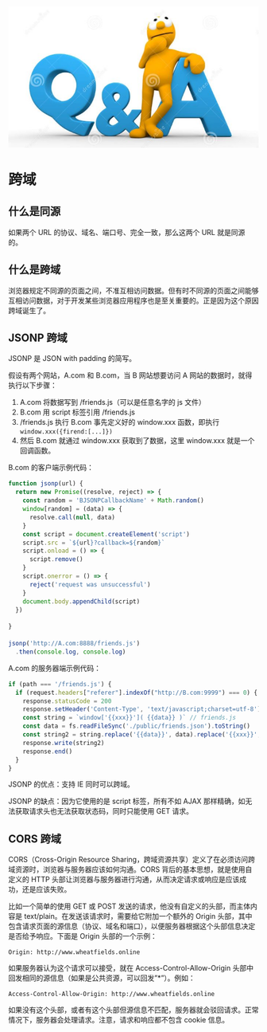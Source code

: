 ![cross-domain](../images/qa.jpg)

# 跨域

## 什么是同源

如果两个 URL 的协议、域名、端口号、完全一致，那么这两个 URL 就是同源的。

## 什么是跨域

浏览器规定不同源的页面之间，不准互相访问数据。但有时不同源的页面之间能够互相访问数据，对于开发某些浏览器应用程序也是至关重要的。正是因为这个原因跨域诞生了。

## JSONP 跨域

JSONP 是 JSON with padding 的简写。

假设有两个网站，A.com 和 B.com，当 B 网站想要访问 A 网站的数据时，就得执行以下步骤：

1. A.com 将数据写到 /friends.js（可以是任意名字的 js 文件）
2. B.com  用 script 标签引用 /friends.js
3. /friends.js 执行 B.com 事先定义好的 window.xxx 函数，即执行 `window.xxx({firend:[...]})`
4. 然后 B.com 就通过 window.xxx 获取到了数据，这里 window.xxx 就是一个回调函数。

B.com 的客户端示例代码：

```jsx
function jsonp(url) {
  return new Promise((resolve, reject) => {
    const random = 'BJSONPCallbackName' + Math.random()
    window[random] = (data) => {
      resolve.call(null, data)
    }
    const script = document.createElement('script')
    script.src = `${url}?callback=${random}`
    script.onload = () => {
      script.remove()
    }
    script.onerror = () => {
      reject('request was unsuccessful')
    }
    document.body.appendChild(script)
  })

}

jsonp('http://A.com:8888/friends.js')
  .then(console.log, console.log)
```

A.com 的服务器端示例代码：

```jsx
if (path === '/friends.js') {
  if (request.headers["referer"].indexOf("http://B.com:9999") === 0) {
    response.statusCode = 200
    response.setHeader('Content-Type', 'text/javascript;charset=utf-8')
    const string = `window['{{xxx}}']( {{data}} )` // friends.js
    const data = fs.readFileSync('./public/friends.json').toString()
    const string2 = string.replace('{{data}}', data).replace('{{xxx}}', query.callback)
    response.write(string2)
    response.end()
  }
}
```

JSONP 的优点：支持 IE 同时可以跨域。

JSONP 的缺点：因为它使用的是 script 标签，所有不如 AJAX 那样精确，如无法获取请求头也无法获取状态码，同时只能使用 GET 请求。

## CORS 跨域

CORS（Cross-Origin Resource Sharing，跨域资源共享）定义了在必须访问跨域资源时，浏览器与服务器应该如何沟通。CORS 背后的基本思想，就是使用自定义的 HTTP 头部让浏览器与服务器进行沟通，从而决定请求或响应是应该成功，还是应该失败。

比如一个简单的使用 GET 或 POST 发送的请求，他没有自定义的头部，而主体内容是 text/plain。在发送该请求时，需要给它附加一个额外的 Origin 头部，其中包含请求页面的源信息（协议、域名和端口），以便服务器根据这个头部信息决定是否给予响应。下面是 Origin 头部的一个示例：

```text
Origin: http://www.wheatfields.online
```

如果服务器认为这个请求可以接受，就在 Access-Control-Allow-Origin 头部中回发相同的源信息（如果是公共资源，可以回发”*”）。例如：

```text
Access-Control-Allow-Origin: http://www.wheatfields.online
```

如果没有这个头部，或者有这个头部但源信息不匹配，服务器就会驳回请求。正常情况下，服务器会处理请求。注意，请求和响应都不包含 cookie 信息。